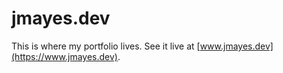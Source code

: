 # jmayes.dev

This is where my portfolio lives. See it live at [www.jmayes.dev](https://www.jmayes.dev).
